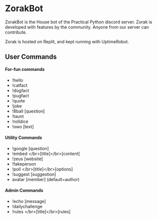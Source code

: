 # ZorakBot

ZorakBot is the House bot of the Practical Python discord server. Zorak is developed with features by the community. Anyone from our server can contribute. 

Zorak is hosted on Replit, and kept running with UptimeRobot. 


## User Commands
#### For-fun commands
- !hello
- !catfact
- !dogfact
- !pugfact
- !quote
- !joke
- !8ball [question]
- !taunt
- !rolldice
- !owo [text]
#### Utility Commands
- !google [question]
- !embed <\/br\>[title]<\/br\>[content]
- !zeus [website]
- !fakeperson
- !poll <\/br\>[title]<\/br\>[options]
- !suggest [suggestion]
- avatar [member] (default=author)
#### Admin Commands
- !echo [message]
- !dailychallenge
- !rules <\/br\>[title]<\/br\>[rules]


